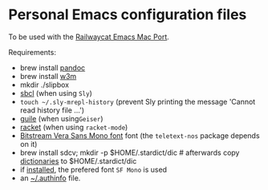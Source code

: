 # Personal Emacs configuration files

To be used with the [Railwaycat Emacs Mac Port](https://github.com/railwaycat/homebrew-emacsmacport).

Requirements:

- brew install [pandoc](https://pandoc.org)
- brew install [w3m](https://w3m.sourceforge.net)
- mkdir ./slipbox
- [sbcl](https://www.sbcl.org) (when using `Sly`)
- `touch ~/.sly-mrepl-history` (prevent Sly printing the message 'Cannot read history file ...')
- [guile](https://www.gnu.org/software/guile/) (when using`Geiser`)
- [racket](https://racket-lang.org) (when using `racket-mode`)
- [Bitstream Vera Sans Mono font](http://legionfonts.com/fonts/bitstream-vera-sans-mono) font (the `teletext-nos` package depends on it)
- brew install sdcv; mkdir -p $HOME/.stardict/dic # afterwards copy [dictionaries](http://download.huzheng.org/babylon/) to $HOME/.stardict/dic
- if [installed](https://medium.com/@shashikant.jagtap/getting-apples-sf-mono-font-in-macos-1de5183add84), the prefered font `SF Mono` is used
- an [~/.authinfo](https://linil.wordpress.com/2008/01/18/gnus-gmail/) file.
